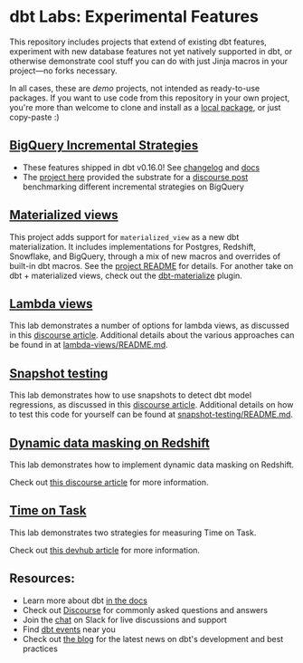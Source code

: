 # dbt Labs: Experimental Features

This repository includes projects that extend of existing dbt features, experiment with new database features not yet natively supported in dbt, or otherwise demonstrate cool stuff you can do with just Jinja macros in your project—no forks necessary.

In all cases, these are _demo_ projects, not intended as ready-to-use packages. If you want to use code from this repository in your own project, you're more than welcome to clone and install as a [local package](https://docs.getdbt.com/docs/building-a-dbt-project/package-management/#local-packages), or just copy-paste :)

## [BigQuery Incremental Strategies](bq-incrementals)

* These features shipped in dbt v0.16.0! See [changelog](https://github.com/fishtown-analytics/dbt/blob/dev/octavius-catto/CHANGELOG.md#features-4) and [docs](https://docs.getdbt.com/docs/building-a-dbt-project/building-models/bigquery-configs/#merge-behavior-incremental-models)
* The [project here](bq_incrementals) provided the substrate for a [discourse post](https://discourse.getdbt.com/t/981) benchmarking different incremental strategies on BigQuery

## [Materialized views](materialized-views)

This project adds support for `materialized_view` as a new dbt materialization. It includes implementations for Postgres, Redshift, Snowflake, and BigQuery, through a mix of new macros and overrides of built-in dbt macros. See the [project README](materialized-views/README.md) for details. For another take on dbt + materialized views, check out the [dbt-materialize](https://github.com/MaterializeInc/materialize/tree/main/misc/dbt-materialize#dbt-materialize) plugin.

## [Lambda views](lambda-views)
This lab demonstrates a number of options for lambda views, as discussed in this [discourse article](https://discourse.getdbt.com/t/how-to-create-near-real-time-models-with-just-dbt-sql/1457/3). Additional details about the various approaches can be found in at [lambda-views/README.md](lambda-views/README.md).

## [Snapshot testing](snapshot-testing)
This lab demonstrates how to use snapshots to detect dbt model regressions, as discussed in this [discourse article](https://discourse.getdbt.com/t/build-snapshot-based-tests-to-detect-regressions-in-historic-data/1478). Additional details on how to test this code for yourself can be found at [snapshot-testing/README.md](snapshot-testing/README.md).


## [Dynamic data masking on Redshift](dynamic-data-masking-redshift)
This lab demonstrates how to implement dynamic data masking on Redshift.

Check out [this discourse article](https://discourse.getdbt.com/t/how-to-implement-dynamic-data-masking-on-redshift/2043) for more information.

## [Time on Task](business_hours)

This lab demonstrates two strategies for measuring Time on Task. 

Check out [this devhub article](https://docs.getdbt.com/blog/measuring-business-hours-sql-time-on-task) for more information.

## Resources:
- Learn more about dbt [in the docs](https://docs.getdbt.com/docs/introduction)
- Check out [Discourse](https://discourse.getdbt.com/) for commonly asked questions and answers
- Join the [chat](http://community.getdbt.com/) on Slack for live discussions and support
- Find [dbt events](https://events.getdbt.com) near you
- Check out [the blog](https://blog.getdbt.com/) for the latest news on dbt's development and best practices
